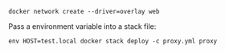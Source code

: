 ```shell
docker network create --driver=overlay web
```

Pass a environment variable into a stack file:

```shell
env HOST=test.local docker stack deploy -c proxy.yml proxy
```
